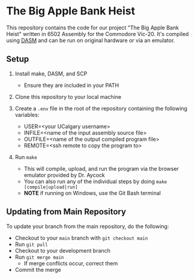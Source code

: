 # The Big Apple Bank Heist

This repository contains the code for our project "The Big Apple Bank Heist" written in 6502 Assembly for the Commodore Vic-20. It's compiled using [DASM](https://github.com/dasm-assembler/dasm) and can be run on original hardware or via an emulator.

## Setup
1. Install make, DASM, and SCP
    - Ensure they are included in your PATH

2. Clone this repository to your local machine

3. Create a `.env` file in the root of the repository containing the following variables:
    - USER=\<your UCalgary username\>
    - INFILE=\<name of the input assembly source file\>
    - OUTFILE=\<name of the output compiled program file\>
    - REMOTE=\<ssh remote to copy the program to\>

4. Run `make`
    - This will compile, upload, and run the program via the browser emulator provided by Dr. Aycock
    - You can also run any of the individual steps by doing `make [compile|upload|run]`
    - **NOTE** if running on Windows, use the Git Bash terminal

## Updating from Main Repository
To update your branch from the main repository, do the following:
- Checkout to your `main` branch with `git checkout main`
- Run `git pull`
- Checkout to your development branch
- Run `git merge main`
    - If merge conflicts occur, correct them
- Commit the merge
